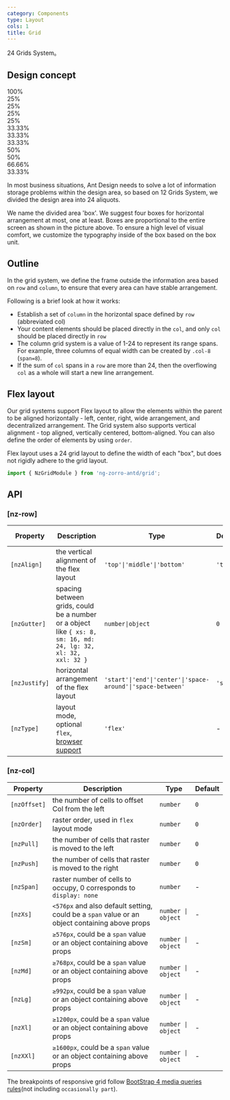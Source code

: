 ```yaml
---
category: Components
type: Layout
cols: 1
title: Grid
---
```


24 Grids System。

## Design concept

<div class="grid-demo">
<div class="ant-row demo-row">
  <div class="ant-col-24 demo-col demo-col-1">
    100%
  </div>
</div>
<div class="ant-row demo-row">
  <div class="ant-col-6 demo-col demo-col-2">
    25%
  </div>
  <div class="ant-col-6 demo-col demo-col-3">
    25%
  </div>
  <div class="ant-col-6 demo-col demo-col-2">
    25%
  </div>
  <div class="ant-col-6 demo-col demo-col-3">
    25%
  </div>
</div>
<div class="ant-row demo-row">
  <div class="ant-col-8 demo-col demo-col-4">
    33.33%
  </div>
  <div class="ant-col-8 demo-col demo-col-5">
    33.33%
  </div>
  <div class="ant-col-8 demo-col demo-col-4">
    33.33%
  </div>
</div>
<div class="ant-row demo-row">
  <div class="ant-col-12 demo-col demo-col-1">
    50%
  </div>
  <div class="ant-col-12 demo-col demo-col-3">
    50%
  </div>
</div>
<div class="ant-row demo-row">
  <div class="ant-col-16 demo-col demo-col-4">
    66.66%
  </div>
  <div class="ant-col-8 demo-col demo-col-5">
    33.33%
  </div>
</div>
</div>

In most business situations, Ant Design needs to solve a lot of information storage problems within the design area, so based on 12 Grids System, we divided the design area into 24 aliquots.

We name the divided area 'box'. We suggest four boxes for horizontal arrangement at most, one at least. Boxes are proportional to the entire screen as shown in the picture above. To ensure a high level of visual comfort, we customize the typography inside of the box based on the box unit.

## Outline

In the grid system, we define the frame outside the information area based on `row` and `column`, to ensure that every area can have stable arrangement.

Following is a brief look at how it works:

- Establish a set of `column` in the horizontal space defined by `row` (abbreviated col)
- Your content elements should be placed directly in the `col`, and only `col` should be placed directly in `row`
- The column grid system is a value of 1-24 to represent its range spans. For example, three columns of equal width can be created by `.col-8` (`span=8`).
- If the sum of `col` spans in a `row` are more than 24, then the overflowing `col` as a whole will start a new line arrangement.

## Flex layout

Our grid systems support Flex layout to allow the elements within the parent to be aligned horizontally - left, center, right, wide arrangement, and decentralized arrangement. The Grid system also supports vertical alignment - top aligned, vertically centered, bottom-aligned. You can also define the order of elements by using `order`.

Flex layout uses a 24 grid layout to define the width of each "box", but does not rigidly adhere to the grid layout.

```ts
import { NzGridModule } from 'ng-zorro-antd/grid';
```

## API

### [nz-row]

| Property | Description | Type | Default | Global Config |
| -------- | ----------- | ---- | ------- | ------------- |
| `[nzAlign]` | the vertical alignment of the flex layout | `'top'\|'middle'\|'bottom'` | `'top'` | ✅ |
| `[nzGutter]` | spacing between grids, could be a number or a object like `{ xs: 8, sm: 16, md: 24, lg: 32, xl: 32, xxl: 32 }` | `number\|object` | `0` | ✅ |
| `[nzJustify]` | horizontal arrangement of the flex layout | `'start'\|'end'\|'center'\|'space-around'\|'space-between'` | `'start'` | ✅ |
| `[nzType]` | layout mode, optional `flex`, [browser support](http://caniuse.com/#search=flex) | `'flex'` | - | ✅ |

### [nz-col]

| Property | Description | Type | Default |
| -------- | ----------- | ---- | ------- |
| `[nzOffset]` | the number of cells to offset Col from the left | `number` | `0` |
| `[nzOrder]` | raster order, used in `flex` layout mode | `number` | `0` |
| `[nzPull]` | the number of cells that raster is moved to the left | `number` | `0` |
| `[nzPush]` | the number of cells that raster is moved to the right | `number` | `0` |
| `[nzSpan]` | raster number of cells to occupy, 0 corresponds to `display: none` | `number` | - |
| `[nzXs]` | `<576px` and also default setting, could be a `span` value or an object containing above props | `number \| object` | - |
| `[nzSm]` | `≥576px`, could be a `span` value or an object containing above props | `number \| object` | - |
| `[nzMd]` | `≥768px`, could be a `span` value or an object containing above props | `number \| object` | - |
| `[nzLg]` | `≥992px`, could be a `span` value or an object containing above props | `number \| object` | - |
| `[nzXl]` | `≥1200px`, could be a `span` value or an object containing above props | `number \| object` | - |
| `[nzXXl]` | `≥1600px`, could be a `span` value or an object containing above props | `number \| object` | - |

The breakpoints of responsive grid follow [BootStrap 4 media queries rules](https://getbootstrap.com/docs/4.0/layout/overview/#responsive-breakpoints)(not including `occasionally part`).
